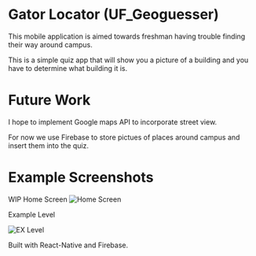 # Gator Locator (UF_Geoguesser)
This mobile application is aimed towards freshman having trouble finding their way around campus.

This is a simple quiz app that will show you a picture of a building and you have to determine what building it is.

# Future Work
I hope to implement Google maps API to incorporate street view.

For now we use Firebase to store pictues of places around campus and insert them into the quiz.

# Example Screenshots
WIP Home Screen
![Home Screen](https://i.ibb.co/3rCJHVn/Home-Screen.png)

Example Level

![EX Level](https://i.ibb.co/pJ4jr2V/Level-1.png)


Built with React-Native and Firebase.
